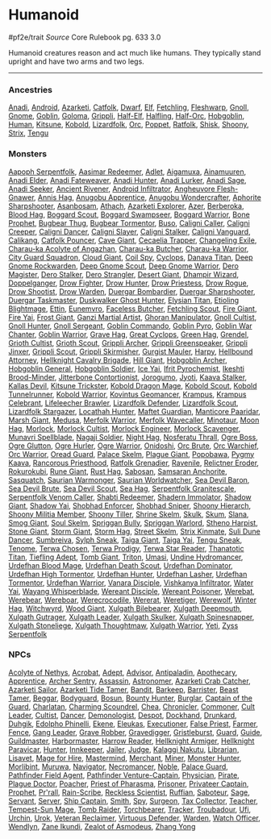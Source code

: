 # Humanoid
#pf2e/trait 
*Source* Core Rulebook pg. 633 3.0

Humanoid creatures reason and act much like humans. They typically stand upright and have two arms and two legs.

---

### Ancestries
[Anadi](Anadi), [Android](Android), [Azarketi](Azarketi), [Catfolk](Catfolk), [Dwarf](../../../../../80-13th-Age-SRD/Races/Dwarf.md), [Elf](Elf), [Fetchling](Fetchling), [Fleshwarp](Fleshwarp), [Gnoll](Gnoll), [Gnome](../../../../../80-13th-Age-SRD/Races/Gnome.md), [Goblin](Goblin), [Goloma](Goloma), [Grippli](Grippli), [Half-Elf](../../../../../80-13th-Age-SRD/Races/Half-Elf.md), [Halfling](../../../../../80-13th-Age-SRD/Races/Halfling.md), [Half-Orc](../../../../../80-13th-Age-SRD/Races/Half-Orc.md), [Hobgoblin](Hobgoblin), [Human](../../../../../80-13th-Age-SRD/Races/Human.md), [Kitsune](Kitsune), [Kobold](Kobold), [Lizardfolk](Lizardfolk), [Orc](Orc), [Poppet](Poppet), [Ratfolk](Ratfolk), [Shisk](Shisk), [Shoony](Shoony), [Strix](Strix), [Tengu](Tengu)

### Monsters
[Aapoph Serpentfolk](Aapoph%20Serpentfolk), [Aasimar Redeemer](Aasimar%20Redeemer), [Adlet](Adlet), [Aigamuxa](Aigamuxa), [Ainamuuren](Ainamuuren), [Anadi Elder](Anadi%20Elder), [Anadi Fateweaver](Anadi%20Fateweaver), [Anadi Hunter](Anadi%20Hunter), [Anadi Lurker](Anadi%20Lurker), [Anadi Sage](Anadi%20Sage), [Anadi Seeker](Anadi%20Seeker), [Ancient Rivener](Ancient%20Rivener), [Android Infiltrator](Android%20Infiltrator), [Angheuvore Flesh-Gnawer](Angheuvore%20Flesh-Gnawer), [Annis Hag](Annis%20Hag), [Anugobu Apprentice](Anugobu%20Apprentice), [Anugobu Wondercrafter](Anugobu%20Wondercrafter), [Aphorite Sharpshooter](Aphorite%20Sharpshooter), [Asanbosam](Asanbosam), [Athach](Athach), [Azarketi Explorer](Azarketi%20Explorer), [Azer](Azer), [Berberoka](Berberoka), [Blood Hag](Blood%20Hag), [Boggard Scout](Boggard%20Scout), [Boggard Swampseer](Boggard%20Swampseer), [Boggard Warrior](Boggard%20Warrior), [Bone Prophet](Bone%20Prophet), [Bugbear Thug](Bugbear%20Thug), [Bugbear Tormentor](Bugbear%20Tormentor), [Buso](Buso), [Caligni Caller](Caligni%20Caller), [Caligni Creeper](Caligni%20Creeper), [Caligni Dancer](Caligni%20Dancer), [Caligni Slayer](Caligni%20Slayer), [Caligni Stalker](Caligni%20Stalker), [Caligni Vanguard](Caligni%20Vanguard), [Calikang](Calikang), [Catfolk Pouncer](Catfolk%20Pouncer), [Cave Giant](Cave%20Giant), [Cecaelia Trapper](Cecaelia%20Trapper), [Changeling Exile](Changeling%20Exile), [Charau-ka Acolyte of Angazhan](Charau-ka%20Acolyte%20of%20Angazhan), [Charau-ka Butcher](Charau-ka%20Butcher), [Charau-ka Warrior](Charau-ka%20Warrior), [City Guard Squadron](City%20Guard%20Squadron), [Cloud Giant](Cloud%20Giant), [Coil Spy](Coil%20Spy), [Cyclops](../../../../../60-Wyrmscriber/Gamemaster/World/Species/Cyclops.md), [Danava Titan](Danava%20Titan), [Deep Gnome Rockwarden](Deep%20Gnome%20Rockwarden), [Deep Gnome Scout](Deep%20Gnome%20Scout), [Deep Gnome Warrior](Deep%20Gnome%20Warrior), [Dero Magister](Dero%20Magister), [Dero Stalker](Dero%20Stalker), [Dero Strangler](Dero%20Strangler), [Desert Giant](Desert%20Giant), [Dhampir Wizard](Dhampir%20Wizard), [Doppelganger](Doppelganger), [Drow Fighter](Drow%20Fighter), [Drow Hunter](Drow%20Hunter), [Drow Priestess](Drow%20Priestess), [Drow Rogue](Drow%20Rogue), [Drow Shootist](Drow%20Shootist), [Drow Warden](Drow%20Warden), [Duergar Bombardier](Duergar%20Bombardier), [Duergar Sharpshooter](Duergar%20Sharpshooter), [Duergar Taskmaster](Duergar%20Taskmaster), [Duskwalker Ghost Hunter](Duskwalker%20Ghost%20Hunter), [Elysian Titan](Elysian%20Titan), [Etioling Blightmage](Etioling%20Blightmage), [Ettin](Ettin), [Eunemvro](Eunemvro), [Faceless Butcher](Faceless%20Butcher), [Fetchling Scout](Fetchling%20Scout), [Fire Giant](Fire%20Giant), [Fire Yai](Fire%20Yai), [Frost Giant](Frost%20Giant), [Ganzi Martial Artist](Ganzi%20Martial%20Artist), [Ghoran Manipulator](Ghoran%20Manipulator), [Gnoll Cultist](Gnoll%20Cultist), [Gnoll Hunter](Gnoll%20Hunter), [Gnoll Sergeant](Gnoll%20Sergeant), [Goblin Commando](Goblin%20Commando), [Goblin Pyro](Goblin%20Pyro), [Goblin War Chanter](Goblin%20War%20Chanter), [Goblin Warrior](Goblin%20Warrior), [Grave Hag](Grave%20Hag), [Great Cyclops](Great%20Cyclops), [Green Hag](Green%20Hag), [Grendel](Grendel), [Grioth Cultist](Grioth%20Cultist), [Grioth Scout](Grioth%20Scout), [Grippli Archer](Grippli%20Archer), [Grippli Greenspeaker](Grippli%20Greenspeaker), [Grippli Jinxer](Grippli%20Jinxer), [Grippli Scout](Grippli%20Scout), [Grippli Skirmisher](Grippli%20Skirmisher), [Gurgist Mauler](Gurgist%20Mauler), [Harpy](Harpy), [Hellbound Attorney](Hellbound%20Attorney), [Hellknight Cavalry Brigade](Hellknight%20Cavalry%20Brigade), [Hill Giant](Hill%20Giant), [Hobgoblin Archer](Hobgoblin%20Archer), [Hobgoblin General](Hobgoblin%20General), [Hobgoblin Soldier](Hobgoblin%20Soldier), [Ice Yai](Ice%20Yai), [Ifrit Pyrochemist](Ifrit%20Pyrochemist), [Ikeshti Brood-Minder](Ikeshti%20Brood-Minder), [Jitterbone Contortionist](Jitterbone%20Contortionist), [Jorogumo](Jorogumo), [Jyoti](Jyoti), [Kaava Stalker](Kaava%20Stalker), [Kallas Devil](Kallas%20Devil), [Kitsune Trickster](Kitsune%20Trickster), [Kobold Dragon Mage](Kobold%20Dragon%20Mage), [Kobold Scout](Kobold%20Scout), [Kobold Tunnelrunner](Kobold%20Tunnelrunner), [Kobold Warrior](Kobold%20Warrior), [Kovintus Geomancer](Kovintus%20Geomancer), [Krampus](Krampus), [Krampus Celebrant](Krampus%20Celebrant), [Lifeleecher Brawler](Lifeleecher%20Brawler), [Lizardfolk Defender](Lizardfolk%20Defender), [Lizardfolk Scout](Lizardfolk%20Scout), [Lizardfolk Stargazer](Lizardfolk%20Stargazer), [Locathah Hunter](Locathah%20Hunter), [Maftet Guardian](Maftet%20Guardian), [Manticore Paaridar](Manticore%20Paaridar), [Marsh Giant](Marsh%20Giant), [Medusa](Medusa), [Merfolk Warrior](Merfolk%20Warrior), [Merfolk Wavecaller](Merfolk%20Wavecaller), [Minotaur](Minotaur), [Moon Hag](Moon%20Hag), [Morlock](Morlock), [Morlock Cultist](Morlock%20Cultist), [Morlock Engineer](Morlock%20Engineer), [Morlock Scavenger](Morlock%20Scavenger), [Munavri Spellblade](Munavri%20Spellblade), [Nagaji Soldier](Nagaji%20Soldier), [Night Hag](Night%20Hag), [Nosferatu Thrall](Nosferatu%20Thrall), [Ogre Boss](Ogre%20Boss), [Ogre Glutton](Ogre%20Glutton), [Ogre Hurler](Ogre%20Hurler), [Ogre Warrior](Ogre%20Warrior), [Onidoshi](Onidoshi), [Orc Brute](Orc%20Brute), [Orc Warchief](Orc%20Warchief), [Orc Warrior](Orc%20Warrior), [Oread Guard](Oread%20Guard), [Palace Skelm](Palace%20Skelm), [Plague Giant](Plague%20Giant), [Popobawa](Popobawa), [Pygmy Kaava](Pygmy%20Kaava), [Rancorous Priesthood](Rancorous%20Priesthood), [Ratfolk Grenadier](Ratfolk%20Grenadier), [Ravenile](Ravenile), [Relictner Eroder](Relictner%20Eroder), [Rokurokubi](Rokurokubi), [Rune Giant](Rune%20Giant), [Rust Hag](Rust%20Hag), [Sabosan](Sabosan), [Samsaran Anchorite](Samsaran%20Anchorite), [Sasquatch](Sasquatch), [Saurian Warmonger](Saurian%20Warmonger), [Saurian Worldwatcher](Saurian%20Worldwatcher), [Sea Devil Baron](Sea%20Devil%20Baron), [Sea Devil Brute](Sea%20Devil%20Brute), [Sea Devil Scout](Sea%20Devil%20Scout), [Sea Hag](Sea%20Hag), [Serpentfolk Granitescale](Serpentfolk%20Granitescale), [Serpentfolk Venom Caller](Serpentfolk%20Venom%20Caller), [Shabti Redeemer](Shabti%20Redeemer), [Shadern Immolator](Shadern%20Immolator), [Shadow Giant](Shadow%20Giant), [Shadow Yai](Shadow%20Yai), [Shobhad Enforcer](Shobhad%20Enforcer), [Shobhad Sniper](Shobhad%20Sniper), [Shoony Hierarch](Shoony%20Hierarch), [Shoony Militia Member](Shoony%20Militia%20Member), [Shoony Tiller](Shoony%20Tiller), [Shrine Skelm](Shrine%20Skelm), [Skulk](Skulk), [Skum](Skum), [Slana](Slana), [Smog Giant](Smog%20Giant), [Soul Skelm](Soul%20Skelm), [Spriggan Bully](Spriggan%20Bully), [Spriggan Warlord](Spriggan%20Warlord), [Stheno Harpist](Stheno%20Harpist), [Stone Giant](Stone%20Giant), [Storm Giant](Storm%20Giant), [Storm Hag](Storm%20Hag), [Street Skelm](Street%20Skelm), [Strix Kinmate](Strix%20Kinmate), [Suli Dune Dancer](Suli%20Dune%20Dancer), [Sumbreiva](Sumbreiva), [Sylph Sneak](Sylph%20Sneak), [Taiga Giant](Taiga%20Giant), [Taiga Yai](Taiga%20Yai), [Tengu Sneak](Tengu%20Sneak), [Tenome](Tenome), [Terwa Chosen](Terwa%20Chosen), [Terwa Prodigy](Terwa%20Prodigy), [Terwa Star Reader](Terwa%20Star%20Reader), [Thanatotic Titan](Thanatotic%20Titan), [Tiefling Adept](Tiefling%20Adept), [Tomb Giant](Tomb%20Giant), [Triton](Triton), [Umasi](Umasi), [Undine Hydromancer](Undine%20Hydromancer), [Urdefhan Blood Mage](Urdefhan%20Blood%20Mage), [Urdefhan Death Scout](Urdefhan%20Death%20Scout), [Urdefhan Dominator](Urdefhan%20Dominator), [Urdefhan High Tormentor](Urdefhan%20High%20Tormentor), [Urdefhan Hunter](Urdefhan%20Hunter), [Urdefhan Lasher](Urdefhan%20Lasher), [Urdefhan Tormentor](Urdefhan%20Tormentor), [Urdefhan Warrior](Urdefhan%20Warrior), [Vanara Disciple](Vanara%20Disciple), [Vishkanya Infiltrator](Vishkanya%20Infiltrator), [Water Yai](Water%20Yai), [Wayang Whisperblade](Wayang%20Whisperblade), [Wereant Disciple](Wereant%20Disciple), [Wereant Poisoner](Wereant%20Poisoner), [Werebat](Werebat), [Werebear](Werebear), [Wereboar](Wereboar), [Werecrocodile](Werecrocodile), [Wererat](Wererat), [Weretiger](Weretiger), [Werewolf](Werewolf), [Winter Hag](Winter%20Hag), [Witchwyrd](Witchwyrd), [Wood Giant](Wood%20Giant), [Xulgath Bilebearer](Xulgath%20Bilebearer), [Xulgath Deepmouth](Xulgath%20Deepmouth), [Xulgath Gutrager](Xulgath%20Gutrager), [Xulgath Leader](Xulgath%20Leader), [Xulgath Skulker](Xulgath%20Skulker), [Xulgath Spinesnapper](Xulgath%20Spinesnapper), [Xulgath Stoneliege](Xulgath%20Stoneliege), [Xulgath Thoughtmaw](Xulgath%20Thoughtmaw), [Xulgath Warrior](Xulgath%20Warrior), [Yeti](Yeti), [Zyss Serpentfolk](Zyss%20Serpentfolk)

### NPCs
[Acolyte of Nethys](Acolyte%20of%20Nethys), [Acrobat](../Backgrounds/Acrobat.md), [Adept](Adept), [Advisor](Advisor), [Antipaladin](Antipaladin), [Apothecary](Apothecary), [Apprentice](Apprentice), [Archer Sentry](Archer%20Sentry), [Assassin](../../../../../60-Wyrmscriber/Gamemaster/Mechanics/Classes/Assassin/Assassin.md), [Astronomer](Astronomer), [Azarketi Crab Catcher](Azarketi%20Crab%20Catcher), [Azarketi Sailor](Azarketi%20Sailor), [Azarketi Tide Tamer](Azarketi%20Tide%20Tamer), [Bandit](../../../../../60-Wyrmscriber/Gamemaster/Mechanics/Bestiary/Humanoids/Bandit.md), [Barkeep](../Backgrounds/Barkeep.md), [Barrister](../Backgrounds/Barrister.md), [Beast Tamer](Beast%20Tamer), [Beggar](Beggar), [Bodyguard](Bodyguard), [Bosun](Bosun), [Bounty Hunter](../Backgrounds/Bounty%20Hunter.md), [Burglar](Burglar), [Captain of the Guard](Captain%20of%20the%20Guard), [Charlatan](../Backgrounds/Charlatan.md), [Charming Scoundrel](Charming%20Scoundrel), [Chea](Chea), [Chronicler](Chronicler), [Commoner](Commoner), [Cult Leader](Cult%20Leader), [Cultist](../../../../../60-Wyrmscriber/Gamemaster/Mechanics/Bestiary/Humanoids/Cultist.md), [Dancer](Dancer), [Demonologist](Demonologist), [Despot](Despot), [Dockhand](Dockhand), [Drunkard](Drunkard), [Duhgik](Duhgik), [Edolpho Phinelli](Edolpho%20Phinelli), [Ekene](Ekene), [Eleukas](Eleukas), [Executioner](Executioner), [False Priest](False%20Priest), [Farmer](Farmer), [Fence](Fence), [Gang Leader](Gang%20Leader), [Grave Robber](../Backgrounds/Grave%20Robber.md), [Gravedigger](Gravedigger), [Gristleburst](Gristleburst), [Guard](../Backgrounds/Guard.md), [Guide](Guide), [Guildmaster](Guildmaster), [Harbormaster](Harbormaster), [Harrow Reader](Harrow%20Reader), [Hellknight Armiger](Hellknight%20Armiger), [Hellknight Paravicar](Hellknight%20Paravicar), [Hunter](../../../../../60-Wyrmscriber/Gamemaster/Mechanics/Classes/Hunter/Hunter.md), [Innkeeper](Innkeeper), [Jailer](Jailer), [Judge](Judge), [Kalaggi Nakutu](Kalaggi%20Nakutu), [Librarian](Librarian), [Lisavet](Lisavet), [Mage for Hire](Mage%20for%20Hire), [Mastermind](Mastermind), [Merchant](../Backgrounds/Merchant.md), [Miner](../Backgrounds/Miner.md), [Monster Hunter](Monster%20Hunter), [Morlibint](Morlibint), [Muruwa](Muruwa), [Navigator](Navigator), [Necromancer](Necromancer), [Noble](../Backgrounds/Noble.md), [Palace Guard](Palace%20Guard), [Pathfinder Field Agent](Pathfinder%20Field%20Agent), [Pathfinder Venture-Captain](Pathfinder%20Venture-Captain), [Physician](Physician), [Pirate](../../../../../60-Wyrmscriber/Gamemaster/Mechanics/Bestiary/Humanoids/Pirate.md), [Plague Doctor](Plague%20Doctor), [Poacher](Poacher), [Priest of Pharasma](Priest%20of%20Pharasma), [Prisoner](../Backgrounds/Prisoner.md), [Privateer Captain](Privateer%20Captain), [Prophet](Prophet), [Pr'rall](Pr'rall), [Rain-Scribe](Rain-Scribe), [Reckless Scientist](Reckless%20Scientist), [Ruffian](Ruffian), [Saboteur](../Backgrounds/Saboteur.md), [Sage](../../../../../00-Vault-Hunter/1-Templates/Wyrmspire/Sage.md), [Servant](../Backgrounds/Servant.md), [Server](Server), [Ship Captain](Ship%20Captain), [Smith](Smith), [Spy](Spy), [Surgeon](Surgeon), [Tax Collector](../Backgrounds/Tax%20Collector.md), [Teacher](../Backgrounds/Teacher.md), [Tempest-Sun Mage](Tempest-Sun%20Mage), [Tomb Raider](Tomb%20Raider), [Torchbearer](Torchbearer), [Tracker](../../../../../60-Wyrmscriber/Gamemaster/Mechanics/Backgrounds/Hunter/Tracker.md), [Troubadour](Troubadour), [Ufi](Ufi), [Urchin](Urchin), [Urok](Urok), [Veteran Reclaimer](Veteran%20Reclaimer), [Virtuous Defender](Virtuous%20Defender), [Warden](Warden), [Watch Officer](Watch%20Officer), [Wendlyn](Wendlyn), [Zane Ikundi](Zane%20Ikundi), [Zealot of Asmodeus](Zealot%20of%20Asmodeus), [Zhang Yong](Zhang%20Yong)